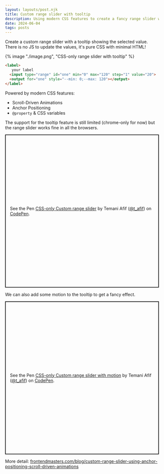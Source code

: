 ```yaml
---
layout: layouts/post.njk
title: Custom range slider with tooltip
description: Using modern CSS features to create a fancy range slider with tooltop
date: 2024-06-04
tags: posts
---
```


Create a custom range slider with a tooltip showing the selected value. There is no JS to update the values, it's pure CSS with minimal HTML!

{% image "./image.png", "CSS-only range slider with tooltip" %}

```html
<label>
   your label
  <input type="range" id="one" min="0" max="120" step="1" value="20">
  <output for="one" style="--min: 0;--max: 120"></output>
</label>
```

Powered by modern CSS features:
* Scroll-Driven Animations
* Anchor Positioning
* `@property` & CSS variables


The support for the tooltip feature is still limited (chrome-only for now) but the range slider works fine in all the browsers.

<p class="codepen" data-height="500" data-default-tab="result" data-slug-hash="JjqNEbZ" data-pen-title="CSS-only Custom range slider" data-preview="true" data-user="t_afif" style="height: 500px; box-sizing: border-box; display: flex; align-items: center; justify-content: center; border: 2px solid; margin: 1em 0; padding: 1em;">
  <span>See the Pen <a href="https://codepen.io/t_afif/pen/JjqNEbZ">
  CSS-only Custom range slider</a> by Temani Afif (<a href="https://codepen.io/t_afif">@t_afif</a>)
  on <a href="https://codepen.io">CodePen</a>.</span>
</p>

We can also add some motion to the tooltip to get a fancy effect.

<p class="codepen" data-height="500" data-default-tab="result" data-slug-hash="MWdmZPL" data-pen-title="CSS-only Custom range slider with motion" data-preview="true" data-user="t_afif" style="height: 500px; box-sizing: border-box; display: flex; align-items: center; justify-content: center; border: 2px solid; margin: 1em 0; padding: 1em;">
  <span>See the Pen <a href="https://codepen.io/t_afif/pen/MWdmZPL">
  CSS-only Custom range slider with motion</a> by Temani Afif (<a href="https://codepen.io/t_afif">@t_afif</a>)
  on <a href="https://codepen.io">CodePen</a>.</span>
</p>
<script async src="https://cpwebassets.codepen.io/assets/embed/ei.js"></script>


More detail: [frontendmasters.com/blog/custom-range-slider-using-anchor-positioning-scroll-driven-animations](https://frontendmasters.com/blog/custom-range-slider-using-anchor-positioning-scroll-driven-animations/)